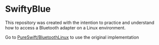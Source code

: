 # SwiftyBlue

This repository was created with the intention to practice and understand how to access a Bluetooth adapter on  a Linux environment. 

Go to [PureSwift/BluetoothLinux](https://github.com/PureSwift/BluetoothLinux) to use the original implementation
